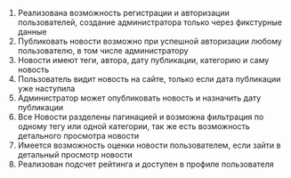 1. Реализована возможность регистрации и авторизации пользователей, создание администратора только через фикстурные данные
2. Публиковать новости возможно при успешной авторизации любому пользователю, в том числе администратору
3. Новости имеют теги, автора, дату публикации, категорию и саму новость
4. Пользователь видит новость на сайте, только если дата публикации уже наступила
5. Администратор может опубликовать новость и назначить дату публикации
6. Все Новости разделены пагинацией и возможна фильтрация по одному тегу или одной категории, так же есть возможность детального просмотра новости
7. Имеется возможность оценки новости пользователем, если зайти в детальный просмотр новости
8. Реализован подсчет рейтинга и доступен в профиле пользователя
